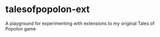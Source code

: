 # talesofpopolon-ext
A playground for experimenting with extensions to my original Tales of Popolon game
